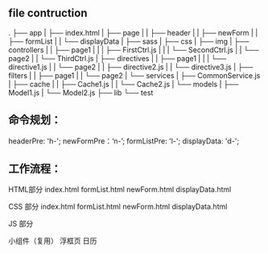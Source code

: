 ## file contruction
. ├── app 
|   ├── index.html
|   ├── page
|   |   ├── header
|   |   ├── newForm
|   |   ├── formList
|   |   └── displayData
|   ├── sass
|   ├── css
|   ├── img
|   ├── controllers 
|   |   ├── page1 
|   |   |   ├── FirstCtrl.js 
|   |   |   └── SecondCtrl.js 
|   |   └── page2 
|   |   └── ThirdCtrl.js 
|   ├── directives 
|   |   ├── page1 
|   |   |   └── directive1.js 
|   |   └── page2 
|   |   ├── directive2.js 
|   |   └── directive3.js 
|   ├── filters 
|   |   ├── page1 
|   |   └── page2 
|   └── services 
|   ├── CommonService.js 
|   ├── cache 
|   |   ├── Cache1.js 
|   |   └── Cache2.js 
|   └── models 
|   ├── Model1.js 
|   └── Model2.js 
├── lib 
└── test

## 命令规划：
headerPre: 'h-';
newFormPre：‘n-’;
formListPre: 'l-';
displayData: 'd-';

## 工作流程：
HTML部分
  index.html
  formList.html
  newForm.html
  displayData.html

CSS 部分
  index.html
  formList.html
  newForm.html
  displayData.html

JS 部分

小组件（复用）
  浮框页
  日历
